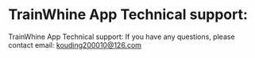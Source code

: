# TrainWhine App Technical support:

TrainWhine App Technical support:
If you have any questions, please contact email: kouding200010@126.com

